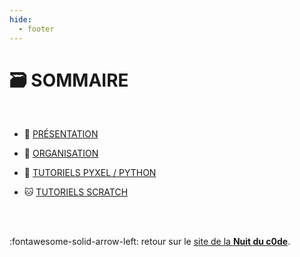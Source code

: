 ```yaml
---
hide:
  - footer
---
```


# 🗃️ SOMMAIRE

<br />

* 📑 [PRÉSENTATION](01-presentation/)

* 🧩 [ORGANISATION](02-organisation/)

* 🐍 [TUTORIELS PYXEL / PYTHON](PYTHON/01-presentation/)

* 🐱 [TUTORIELS SCRATCH](SCRATCH/01-introduction/)

<br /><br />

:fontawesome-solid-arrow-left: retour sur le [site de la **Nuit du c0de**](https://www.nuitducode.net/).

<br /><br /><br /><br /><br /><br /><br /><br /><br /><br />
